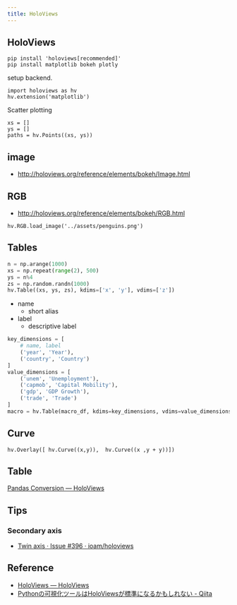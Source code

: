 ```yaml
---
title: HoloViews
---
```


## HoloViews

```
pip install 'holoviews[recommended]'
pip install matplotlib bokeh plotly
```

setup backend.

```
import holoviews as hv
hv.extension('matplotlib')
```

Scatter plotting

```
xs = []
ys = []
paths = hv.Points((xs, ys))
```


## image
* http://holoviews.org/reference/elements/bokeh/Image.html

## RGB
* http://holoviews.org/reference/elements/bokeh/RGB.html

```
hv.RGB.load_image('../assets/penguins.png')
```

## Tables


```python
n = np.arange(1000)
xs = np.repeat(range(2), 500)
ys = n%4
zs = np.random.randn(1000)
hv.Table((xs, ys, zs), kdims=['x', 'y'], vdims=['z'])
```

* name
    * short alias
* label
    * descriptive label

```python
key_dimensions = [
    # name, label
    ('year', 'Year'),
    ('country', 'Country')
]
value_dimensions = [
    ('unem', 'Unemployment'),
    ('capmob', 'Capital Mobility'),
    ('gdp', 'GDP Growth'),
    ('trade', 'Trade')
]
macro = hv.Table(macro_df, kdims=key_dimensions, vdims=value_dimensions)
```

## Curve

```
hv.Overlay([ hv.Curve((x,y)),  hv.Curve((x ,y + y))])
```

## Table
[Pandas Conversion — HoloViews](http://build.holoviews.org/Tutorials/Pandas_Conversion.html)

## Tips

### Secondary axis
* [Twin axis · Issue \#396 · ioam/holoviews](https://github.com/ioam/holoviews/issues/396)

## Reference
* [HoloViews — HoloViews](http://holoviews.org/)
* [Pythonの可視化ツールはHoloViewsが標準になるかもしれない - Qiita](http://qiita.com/driller/items/53be86cea3c3201e7e0f)

